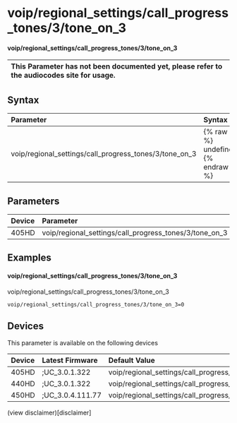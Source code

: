 ﻿---
description: voip/regional_settings/call_progress_tones/3/tone_on_3
search:
    keywords: ['voip','regional_settings','call_progress_tones','3','tone_on_3']
---

# voip/regional_settings/call_progress_tones/3/tone_on_3

#### voip/regional_settings/call_progress_tones/3/tone_on_3


| This Parameter has not been documented yet, please refer to the audiocodes site for usage.  |
| :--- |

## Syntax
| Parameter | Syntax |
| :--- | :--- |
|voip/regional_settings/call_progress_tones/3/tone_on_3 | {% raw %} undefined {% endraw %} |

## Parameters
|Device|Parameter|value|Description|
|:---|:---|:---|:---|
| 405HD | voip/regional_settings/call_progress_tones/3/tone_on_3 |  |  |

## Examples
#### voip/regional_settings/call_progress_tones/3/tone_on_3

voip/regional_settings/call_progress_tones/3/tone_on_3

```
voip/regional_settings/call_progress_tones/3/tone_on_3=0
```

## Devices
This parameter is available on the following devices

| Device | Latest Firmware | Default Value |
|:---|:---|:---|
| 405HD | ;UC_3.0.1.322 | voip/regional_settings/call_progress_tones/3/tone_on_3=0 
| 440HD | ;UC_3.0.1.322 | voip/regional_settings/call_progress_tones/3/tone_on_3=0 
| 450HD | ;UC_3.0.4.111.77 | voip/regional_settings/call_progress_tones/3/tone_on_3=0 

(view disclaimer)[disclaimer]

